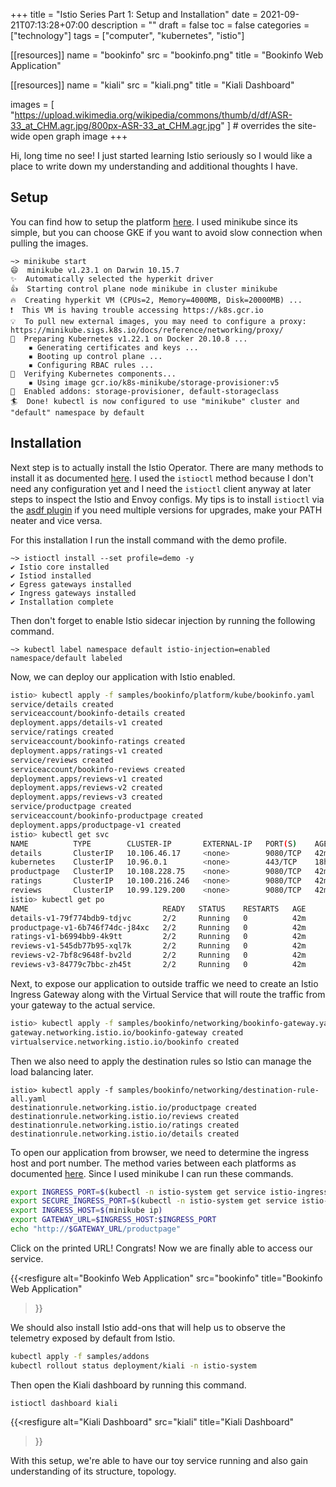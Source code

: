 +++
title = "Istio Series Part 1: Setup and Installation"
date = 2021-09-21T07:13:28+07:00
description = ""
draft = false
toc = false
categories = ["technology"]
tags = ["computer", "kubernetes", "istio"]

[[resources]]
  name = "bookinfo"
  src = "bookinfo.png"
  title = "Bookinfo Web Application"

[[resources]]
  name = "kiali"
  src = "kiali.png"
  title = "Kiali Dashboard"

images = [
  "https://upload.wikimedia.org/wikipedia/commons/thumb/d/df/ASR-33_at_CHM.agr.jpg/800px-ASR-33_at_CHM.agr.jpg"
] # overrides the site-wide open graph image
+++

Hi, long time no see! I just started learning Istio seriously so I would like a
place to write down my understanding and additional thoughts I have.

<!--more-->

## Setup

You can find how to setup the platform
[here](https://istio.io/latest/docs/setup/platform-setup/). I used minikube
since its simple, but you can choose GKE if you want to avoid slow connection
when pulling the images.

```
~> minikube start
😄  minikube v1.23.1 on Darwin 10.15.7
✨  Automatically selected the hyperkit driver
👍  Starting control plane node minikube in cluster minikube
🔥  Creating hyperkit VM (CPUs=2, Memory=4000MB, Disk=20000MB) ...
❗  This VM is having trouble accessing https://k8s.gcr.io
💡  To pull new external images, you may need to configure a proxy: https://minikube.sigs.k8s.io/docs/reference/networking/proxy/
🐳  Preparing Kubernetes v1.22.1 on Docker 20.10.8 ...
    ▪ Generating certificates and keys ...
    ▪ Booting up control plane ...
    ▪ Configuring RBAC rules ...
🔎  Verifying Kubernetes components...
    ▪ Using image gcr.io/k8s-minikube/storage-provisioner:v5
🌟  Enabled addons: storage-provisioner, default-storageclass
🏄  Done! kubectl is now configured to use "minikube" cluster and "default" namespace by default
```

## Installation

Next step is to actually install the Istio Operator. There are many methods to
install it as documented
[here](https://istio.io/latest/docs/setup/platform-setup/). I used the
`istioctl` method because I don't need any configuration yet and I need the
`istioctl` client anyway at later steps to inspect the Istio and Envoy configs.
My tips is to install `istioctl` via the [asdf
plugin](https://github.com/kameshsampath/asdf-istio) if you need multiple
versions for upgrades, make your PATH neater and vice versa.

For this installation I run the install command with the demo profile.

```
~> istioctl install --set profile=demo -y
✔ Istio core installed
✔ Istiod installed
✔ Egress gateways installed
✔ Ingress gateways installed
✔ Installation complete
```

Then don't forget to enable Istio sidecar injection by running the following command.

```
~> kubectl label namespace default istio-injection=enabled
namespace/default labeled
```

Now, we can deploy our application with Istio enabled.

```sh
istio> kubectl apply -f samples/bookinfo/platform/kube/bookinfo.yaml
service/details created
serviceaccount/bookinfo-details created
deployment.apps/details-v1 created
service/ratings created
serviceaccount/bookinfo-ratings created
deployment.apps/ratings-v1 created
service/reviews created
serviceaccount/bookinfo-reviews created
deployment.apps/reviews-v1 created
deployment.apps/reviews-v2 created
deployment.apps/reviews-v3 created
service/productpage created
serviceaccount/bookinfo-productpage created
deployment.apps/productpage-v1 created
istio> kubectl get svc
NAME          TYPE        CLUSTER-IP       EXTERNAL-IP   PORT(S)    AGE
details       ClusterIP   10.106.46.17     <none>        9080/TCP   42m
kubernetes    ClusterIP   10.96.0.1        <none>        443/TCP    18h
productpage   ClusterIP   10.108.228.75    <none>        9080/TCP   42m
ratings       ClusterIP   10.100.216.246   <none>        9080/TCP   42m
reviews       ClusterIP   10.99.129.200    <none>        9080/TCP   42m
istio> kubectl get po
NAME                              READY   STATUS    RESTARTS   AGE
details-v1-79f774bdb9-tdjvc       2/2     Running   0          42m
productpage-v1-6b746f74dc-j84xc   2/2     Running   0          42m
ratings-v1-b6994bb9-4k9tt         2/2     Running   0          42m
reviews-v1-545db77b95-xql7k       2/2     Running   0          42m
reviews-v2-7bf8c9648f-bv2ld       2/2     Running   0          42m
reviews-v3-84779c7bbc-zh45t       2/2     Running   0          42m
```

Next, to expose our application to outside traffic we need to create an Istio Ingress Gateway along
with the Virtual Service that will route the traffic from your gateway to the actual service.

```sh
istio> kubectl apply -f samples/bookinfo/networking/bookinfo-gateway.yaml
gateway.networking.istio.io/bookinfo-gateway created
virtualservice.networking.istio.io/bookinfo created
```

Then we also need to apply the destination rules so Istio can manage the load
balancing later.

```
istio> kubectl apply -f samples/bookinfo/networking/destination-rule-all.yaml
destinationrule.networking.istio.io/productpage created
destinationrule.networking.istio.io/reviews created
destinationrule.networking.istio.io/ratings created
destinationrule.networking.istio.io/details created
```

To open our application from browser, we need to determine the ingress host and
port number. The method varies between each platforms as documented
[here](https://istio.io/latest/docs/setup/getting-started/#determining-the-ingress-ip-and-ports).
Since I used minikube I can run these commands. 

```sh
export INGRESS_PORT=$(kubectl -n istio-system get service istio-ingressgateway -o jsonpath='{.spec.ports[?(@.name=="http2")].nodePort}')
export SECURE_INGRESS_PORT=$(kubectl -n istio-system get service istio-ingressgateway -o jsonpath='{.spec.ports[?(@.name=="https")].nodePort}')
export INGRESS_HOST=$(minikube ip)
export GATEWAY_URL=$INGRESS_HOST:$INGRESS_PORT
echo "http://$GATEWAY_URL/productpage"
```

Click on the printed URL! Congrats! Now we are finally able to access our service.

{{<resfigure
  alt="Bookinfo Web Application"
  src="bookinfo"
  title="Bookinfo Web Application"
>}}

We should also install Istio add-ons that will help us to observe the telemetry
exposed by default from Istio.

```sh
kubectl apply -f samples/addons
kubectl rollout status deployment/kiali -n istio-system
```

Then open the Kiali dashboard by running this command.

```
istioctl dashboard kiali
```

{{<resfigure
  alt="Kiali Dashboard"
  src="kiali"
  title="Kiali Dashboard"
>}}

With this setup, we're able to have our toy service running and also gain understanding of its structure, topology.
